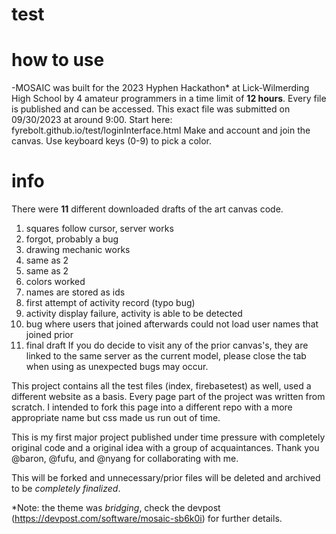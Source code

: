 # test

# how to use
-MOSAIC was built for the 2023 Hyphen Hackathon* at Lick-Wilmerding High School by 4 amateur programmers in a time limit of **12 hours**. Every file is published and can be accessed. This exact file was submitted on 09/30/2023 at around 9:00.
Start here: fyrebolt.github.io/test/loginInterface.html
Make and account and join the canvas. Use keyboard keys (0-9) to pick a color. 

# info
There were **11** different downloaded drafts of the art canvas code.
1) squares follow cursor, server works
2) forgot, probably a bug
3) drawing mechanic works
4) same as 2
5) same as 2
6) colors worked
7) names are stored as ids
8) first attempt of activity record (typo bug)
9) activity display failure, activity is able to be detected
10) bug where users that joined afterwards could not load user names that joined prior
11) final draft
If you do decide to visit any of the prior canvas's, they are linked to the same server as the current model, please close the tab when using as unexpected bugs may occur.

This project contains all the test files (index, firebasetest) as well, used a different website as a basis. Every page part of the project was written from scratch.
I intended to fork this page into a different repo with a more appropriate name but css made us run out of time.

This is my first major project published under time pressure with completely original code and a original idea with a group of acquaintances.
Thank you @baron, @fufu, and @nyang for collaborating with me. 

This will be forked and unnecessary/prior files will be deleted and archived to be _completely finalized_.

*Note: the theme was _bridging_, check the devpost (https://devpost.com/software/mosaic-sb6k0i) for further details. 
